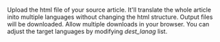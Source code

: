 Upload the html file of your source article.
It'll translate the whole article inito multiple languages without changing the html structure.
Output files will be downloaded. Allow multiple downloads in your browser.
You can adjust the target languages by modifying _dest_lanag_ list.
